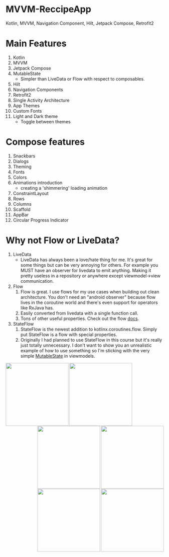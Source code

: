 # MVVM-ReccipeApp
Kotlin, MVVM, Navigation Component, Hilt, Jetpack Compose, Retrofit2

# Main Features
1. Kotlin
2. MVVM
3. Jetpack Compose
4. MutableState
	- Simpler than LiveData or Flow with respect to composables.
5. Hilt
6. Navigation Components
7. Retrofit2
8. Single Activity Architecture
9. App Themes
10. Custom Fonts
11. Light and Dark theme
	- Toggle between themes


# Compose features
1. Snackbars
2. Dialogs
3. Theming
4. Fonts
5. Colors
6. Animations introduction
	- creating a 'shimmering' loading animation
7. ConstraintLayout
8. Rows
9. Columns
10. Scaffold
11. AppBar
12. Circular Progress Indicator


# Why not Flow or LiveData?
1. LiveData
	- LiveData has always been a love/hate thing for me. It's great for some things but can be very annoying for others. For example you MUST have an observer for livedata to emit anything. Making it pretty useless in a repository or anywhere except viewmodel->view communication.
1. Flow
	1. Flow is great. I use flows for my use cases when building out clean architecture. You don't need an "android observer" because flow lives in the coroutine world and there's even support for operators like RxJava has.
	1. Easily converted from livedata with a single function call.
	1. Tons of other useful properties. Check out the flow [docs](https://kotlin.github.io/kotlinx.coroutines/kotlinx-coroutines-core/kotlinx.coroutines.flow/).
1. StateFlow
	1. StateFlow is the newest addition to kotlinx.coroutines.flow. Simply put StateFlow is a flow with special properties.
	1. Originally I had planned to use StateFlow in this course but it's really just totally unnecessary. I don't want to show you an unrealistic example of how to use something so I'm sticking with the very simple [MutableState](https://developer.android.com/reference/kotlin/androidx/compose/runtime/MutableState) in viewmodels.




<img align="left" src="https://user-images.githubusercontent.com/76838562/178115342-0de3b46f-f818-4b6b-842a-7283881041fc.png" width="200">
<img align="left" src="https://user-images.githubusercontent.com/76838562/178115363-ff005cff-ddac-472f-9bb9-e353fec6835d.png" width="200">
<img align="right" src="https://user-images.githubusercontent.com/76838562/178115382-fdc0ff4b-b9d3-49cd-9b45-d1c10cc556ce.png" width="200">
<img align="right" src="https://user-images.githubusercontent.com/76838562/178115404-4c8f46a4-ada8-40a7-8978-9f836128fdf6.png" width="200">
<img align="right" src="https://user-images.githubusercontent.com/76838562/178115463-535a312f-1500-43e2-b6f6-f8af0dc4119e.png" width="200">
<img align="right" src="https://user-images.githubusercontent.com/76838562/178115481-929b2d24-bdf9-4fab-a569-082e118d990d.png" width="200">

